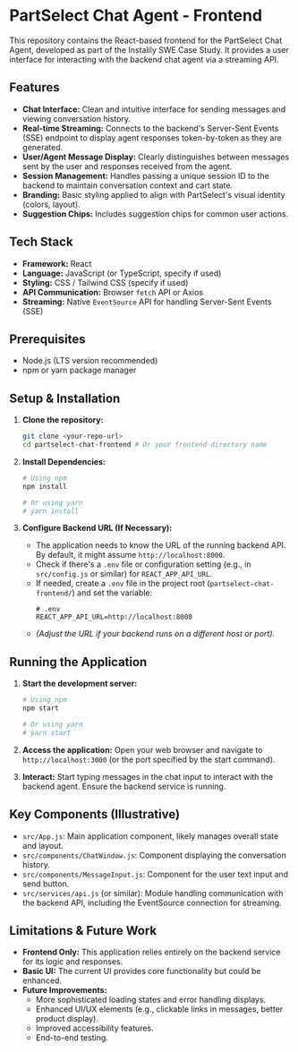 # PartSelect Chat Agent - Frontend

This repository contains the React-based frontend for the PartSelect Chat Agent, developed as part of the Instalily SWE Case Study. It provides a user interface for interacting with the backend chat agent via a streaming API.

## Features

* **Chat Interface:** Clean and intuitive interface for sending messages and viewing conversation history.
* **Real-time Streaming:** Connects to the backend's Server-Sent Events (SSE) endpoint to display agent responses token-by-token as they are generated.
* **User/Agent Message Display:** Clearly distinguishes between messages sent by the user and responses received from the agent.
* **Session Management:** Handles passing a unique session ID to the backend to maintain conversation context and cart state.
* **Branding:** Basic styling applied to align with PartSelect's visual identity (colors, layout).
* **Suggestion Chips:** Includes suggestion chips for common user actions.

## Tech Stack

* **Framework:** React
* **Language:** JavaScript (or TypeScript, specify if used)
* **Styling:** CSS / Tailwind CSS (specify if used)
* **API Communication:** Browser `fetch` API or Axios
* **Streaming:** Native `EventSource` API for handling Server-Sent Events (SSE)

## Prerequisites

* Node.js (LTS version recommended)
* npm or yarn package manager

## Setup & Installation

1.  **Clone the repository:**
    ```bash
    git clone <your-repo-url>
    cd partselect-chat-frontend # Or your frontend directory name
    ```

2.  **Install Dependencies:**
    ```bash
    # Using npm
    npm install

    # Or using yarn
    # yarn install
    ```

3.  **Configure Backend URL (If Necessary):**
    * The application needs to know the URL of the running backend API. By default, it might assume `http://localhost:8000`.
    * Check if there's a `.env` file or configuration setting (e.g., in `src/config.js` or similar) for `REACT_APP_API_URL`.
    * If needed, create a `.env` file in the project root (`partselect-chat-frontend/`) and set the variable:
        ```dotenv
        # .env
        REACT_APP_API_URL=http://localhost:8000
        ```
    * *(Adjust the URL if your backend runs on a different host or port).*

## Running the Application

1.  **Start the development server:**
    ```bash
    # Using npm
    npm start

    # Or using yarn
    # yarn start
    ```

2.  **Access the application:**
    Open your web browser and navigate to `http://localhost:3000` (or the port specified by the start command).

3.  **Interact:** Start typing messages in the chat input to interact with the backend agent. Ensure the backend service is running.

## Key Components (Illustrative)

* `src/App.js`: Main application component, likely manages overall state and layout.
* `src/components/ChatWindow.js`: Component displaying the conversation history.
* `src/components/MessageInput.js`: Component for the user text input and send button.
* `src/services/api.js` (or similar): Module handling communication with the backend API, including the EventSource connection for streaming.

## Limitations & Future Work

* **Frontend Only:** This application relies entirely on the backend service for its logic and responses.
* **Basic UI:** The current UI provides core functionality but could be enhanced.
* **Future Improvements:**
    * More sophisticated loading states and error handling displays.
    * Enhanced UI/UX elements (e.g., clickable links in messages, better product display).
    * Improved accessibility features.
    * End-to-end testing.

